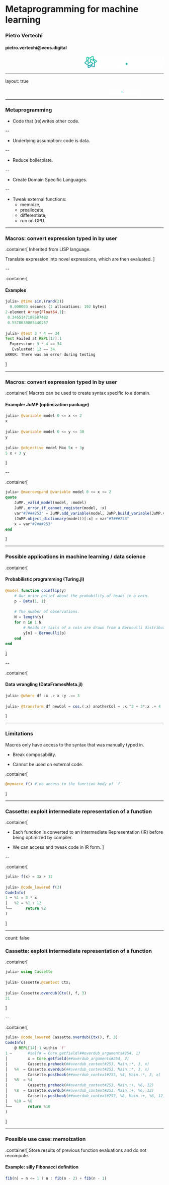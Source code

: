 <div class="row" style="width:100%;margin-top:200px">
  <h1 class="almost_white">Metaprogramming for machine learning</h1>
  <h3 class="almost_white">Pietro Vertechi</h3>
  <h4 class="almost_white">pietro.vertechi@veos.digital</h4>
</div>
<div class="row" style="width:100%">
  <div class="column" style="width:100%;margin-left:50%">
    <img src="assets/logo_png/DarkIconLeft.png" width="50%">
  </div>
</div>

---

layout: true
<div class="footer">
  <img style ="margin-left:65%" src="assets/logo_png/DarkNoIcon.png" width="20%">
</div>

---

### Metaprogramming

- Code that (re)writes other code.

--

- Underlying assumption: code is data.

--

- Reduce boilerplate.

--

- Create Domain Specific Languages.

--

- Tweak external functions:
  - memoize,
  - preallocate,
  - differentiate,
  - run on GPU.

---

### Macros: convert expression typed in by user

.container[
Inherited from LISP language.

Translate expression into novel expressions, which are then evaluated.
]

--

.container[
#### Examples

```julia
julia> @time sin.(rand(2))
  0.000003 seconds (2 allocations: 192 bytes)
2-element Array{Float64,1}:
 0.3465147188587482
 0.5578638085440257

julia> @test 3 * 4 == 34
Test Failed at REPL[17]:1
  Expression: 3 * 4 == 34
   Evaluated: 12 == 34
ERROR: There was an error during testing
```
]

---

### Macros: convert expression typed in by user

.container[
Macros can be used to create syntax specific to a domain.

#### Example: JuMP (optimization package)

```julia
julia> @variable model 0 <= x <= 2
x

julia> @variable model 0 <= y <= 30
y

julia> @objective model Max 5x + 3y
5 x + 3 y
```
]

--

.container[
```julia
julia> @macroexpand @variable model 0 <= x <= 2
quote
    JuMP._valid_model(model, :model)
    JuMP._error_if_cannot_register(model, :x)
    var"#7###253" = JuMP.add_variable(model, JuMP.build_variable(JuMP.var"#_error#86"{LineNumberNode,Tuple{Symbol,Expr}}(:(#= REPL[10]:1 =#), (:model, :(0 <= x <= 2))), JuMP.VariableInfo(true, 0, true, 2, false, NaN, false, NaN, false, false)), "x")
    (JuMP.object_dictionary(model))[:x] = var"#7###253"
    x = var"#7###253"
end
```
]

---

### Possible applications in machine learning / data science

.container[
#### Probabilistic programming (Turing.jl)

```julia
@model function coinflip(y)
    # Our prior belief about the probability of heads in a coin.
    p ~ Beta(1, 1)

    # The number of observations.
    N = length(y)
    for n in 1:N
        # Heads or tails of a coin are drawn from a Bernoulli distribution.
        y[n] ~ Bernoulli(p)
    end
end
```
]

--

.container[
#### Data wrangling (DataFramesMeta.jl)

```julia
julia> @where df :x .> x :y .== 3

julia> @transform df newCol = cos.(:x) anotherCol = :x.^2 + 3*:x .+ 4
```
]

---

### Limitations

Macros only have access to the syntax that was manually typed in.

- Break composability.

- Cannot be used on external code.

.container[
```julia
@mymacro f() # no access to the function body of `f`
```
]

---

### Cassette: exploit intermediate representation of a function

.container[
- Each function is converted to an Intermediate Representation (IR) before being optimized by compiler.

- We can access and tweak code in IR form.
]

--

.container[
```julia
julia> f(x) = 3x + 12

julia> @code_lowered f(3)
CodeInfo(
1 ─ %1 = 3 * x
│   %2 = %1 + 12
└──      return %2
)
```
]

---

count: false

### Cassette: exploit intermediate representation of a function

.container[
```julia
julia> using Cassette

julia> Cassette.@context Ctx;

julia> Cassette.overdub(Ctx(), f, 3)
21
```
]

--

.container[
```julia
julia> @code_lowered Cassette.overdub(Ctx(), f, 3)
CodeInfo(
    @ REPL[14]:1 within `f'
1 ─       #self# = Core.getfield(##overdub_arguments#254, 1)
│         x = Core.getfield(##overdub_arguments#254, 2)
│         Cassette.prehook(##overdub_context#253, Main.:*, 3, x)
│   %4  = Cassette.overdub(##overdub_context#253, Main.:*, 3, x)
│         Cassette.posthook(##overdub_context#253, %4, Main.:*, 3, x)
│   %6  = %4
│         Cassette.prehook(##overdub_context#253, Main.:+, %6, 12)
│   %8  = Cassette.overdub(##overdub_context#253, Main.:+, %6, 12)
│         Cassette.posthook(##overdub_context#253, %8, Main.:+, %6, 12)
│   %10 = %8
└──       return %10
)
```
]

---

### Possible use case: memoization

.container[
Store results of previous function evaluations and do not recompute.

#### Example: silly Fibonacci definition

```julia
fib(n) = n <= 1 ? n : fib(n - 2) + fib(n - 1)
```

`fib(n)` takes exponential time to compute.
]

---

count: false

### Possible use case: memoization

.container[
```julia
using Cassette: Cassette, @context, overdub, recurse

@context MemoizeCtx

function Cassette.overdub(ctx::MemoizeCtx, ::typeof(fib), n)
    get!(ctx.metadata, n) do
        recurse(ctx, fib, n)
    end
end
```
]

--

.container[
Now computations are stored:

```julia
julia> fibtest(n) = [fib(i) for i in 1:n]

julia> @time fibtest(40)
  1.423613 seconds

julia> @time overdub(MemoizeCtx(metadata=Dict{Int, Int}()), fibtest, 40)
  0.000008 seconds
```
]

---

### More complex applications

.container[
- Automatically preallocate arrays (https://github.com/oxinabox/AutoPreallocation.jl)
]

--

.container[
- Generate GPU kernels (for multiple backends) directly from julia code (https://github.com/JuliaGPU/KernelAbstractions.jl)
]

--

.container[
- Automatic reverse-mode differentiation (https://github.com/FluxML/Zygote.jl)
]

---

### Limitations

- Increase in compile time.

--

- Possible performance problems (bypass compiler optimizations).

--

- Ongoing work on the Julia compiler team to mitigate these issues.

---

### Conclusions

.container[
- Macros allow us to create Domain Specific Languages for optimization and data manipulation.

- More advanced metaprogramming tools allow us to use (almost...) arbitrary code in machine learning pipelines on CPU and GPU.
]